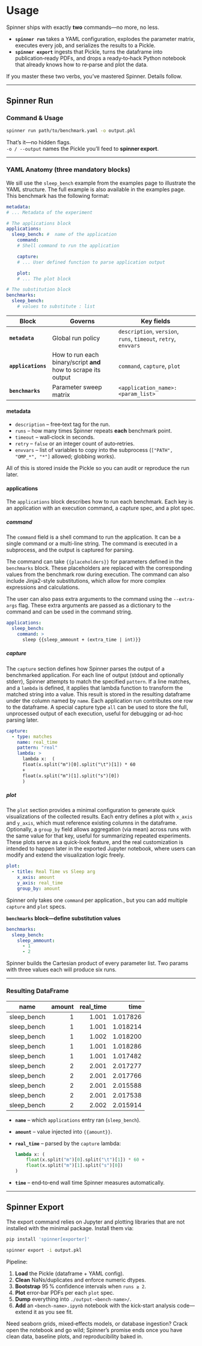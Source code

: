 # Usage

Spinner ships with exactly **two** commands—no more, no less.

* **`spinner run`** takes a YAML configuration, explodes the parameter matrix, executes every job, and serializes the results to a Pickle.  
* **`spinner export`** ingests that Pickle, turns the dataframe into publication‑ready PDFs, and drops a ready‑to‑hack Python notebook that already knows how to re‑parse and plot the data.

If you master these two verbs, you’ve mastered Spinner. Details follow.

---

## Spinner Run

### Command & Usage

```bash
spinner run path/to/benchmark.yaml -o output.pkl
```

That’s it—no hidden flags.  
`-o / --output` names the Pickle you’ll feed to **spinner export**.

---

### YAML Anatomy (three mandatory blocks)

We sill use the `sleep_bench` example from the examples page to illustrate the YAML structure. The full example is also available in the examples page. This benchmark has the following format:

```yaml
metadata:
# ... Metadata of the experiment

# The applications block
applications:
  sleep_bench: #  name of the application
    command:
    # Shell command to run the application

    capture:
    # ... User defined function to parse application output

    plot:
    # ... The plot block

# The substitution block
benchmarks:
  sleep_bench:
    # values to substitute : list
```

| Block | Governs | Key fields |
|-------|---------|------------|
| **`metadata`** | Global run policy | `description`, `version`, `runs`, `timeout`, `retry`, `envvars` |
| **`applications`** | How to run each binary/script **and** how to scrape its output | `command`, `capture`, `plot` |
| **`benchmarks`** | Parameter sweep matrix | `<application_name>: <param_list>` |

#### metadata

* `description` – free‑text tag for the run.  
* `runs` – how many times Spinner repeats **each** benchmark point.  
* `timeout` – wall‑clock in seconds.  
* `retry` – `false` or an integer count of auto‑retries.  
* `envvars` – list of variables to copy into the subprocess (`["PATH", "OMP_*", "*"]` allowed; globbing works).  

All of this is stored inside the Pickle so you can audit or reproduce the run later.

#### applications

The `applications` block describes how to run each benchmark. Each key is an application with an execution command, a capture spec, and a plot spec.

##### command

The `command` field is a shell command to run the application. It can be a single command or a multi-line string. The command is executed in a subprocess, and the output is captured for parsing.

The command can take `{{placeholders}}` for parameters defined in the `benchmarks` block. These placeholders are replaced with the corresponding values from the benchmark row during execution. The command can also include Jinja2-style substitutions, which allow for more complex expressions and calculations.

The user can also pass extra arguments to the command using the `--extra-args` flag. These extra arguments are passed as a dictionary to the command and can be used in the command string.

```yaml
applications:
  sleep_bench:
    command: >
      sleep {{sleep_ammount + (extra_time | int)}}
```

##### capture

The `capture` section defines how Spinner parses the output of a benchmarked application. For each line of output (stdout and optionally stderr), Spinner attempts to match the specified `pattern`. If a line matches, and a `lambda` is defined, it applies that lambda function to transform the matched string into a value. This result is stored in the resulting dataframe under the column named by `name`. Each application run contributes one row to the dataframe. A special capture type `all` can be used to store the full, unprocessed output of each execution, useful for debugging or ad-hoc parsing later.

```yaml
capture:
  - type: matches
    name: real_time
    pattern: "real"
    lambda: >
      lambda x:  (
      float(x.split("m")[0].split("\t")[1]) * 60
      +
      float(x.split("m")[1].split("s")[0])
      )
```

##### plot

The `plot` section provides a minimal configuration to generate quick visualizations of the collected results. Each entry defines a plot with `x_axis` and `y_axis`, which must reference existing columns in the dataframe. Optionally, a `group_by` field allows aggregation (via mean) across runs with the same value for that key, useful for summarizing repeated experiments. These plots serve as a quick-look feature, and the real customization is intended to happen later in the exported Jupyter notebook, where users can modify and extend the visualization logic freely.

```yaml
plot:
  - title: Real Time vs Sleep arg
    x_axis: amount
    y_axis: real_time
    group_by: amount
```

Spinner only takes one `command` per application., but you can add multiple `capture` and `plot` specs.

**`benchmarks` block—define substitution values**

```yaml
benchmarks:
  sleep_bench:
    sleep_ammount:
      - 1
      - 2
```

Spinner builds the Cartesian product of every parameter list. Two params with three values each will produce six runs.

---

### Resulting DataFrame

| name        | amount | real_time | time      |
|-------------|-------:|----------:|----------:|
| sleep_bench | 1      | 1.001     | 1.017826 |
| sleep_bench | 1      | 1.001     | 1.018214 |
| sleep_bench | 1      | 1.002     | 1.018200 |
| sleep_bench | 1      | 1.001     | 1.018286 |
| sleep_bench | 1      | 1.001     | 1.017482 |
| sleep_bench | 2      | 2.001     | 2.017277 |
| sleep_bench | 2      | 2.001     | 2.017766 |
| sleep_bench | 2      | 2.001     | 2.015588 |
| sleep_bench | 2      | 2.001     | 2.017538 |
| sleep_bench | 2      | 2.002     | 2.015914 |

* **`name`** – which `applications` entry ran (`sleep_bench`).  
* **`amount`** – value injected into `{{amount}}`.  
* **`real_time`** – parsed by the `capture` lambda:  

  ```python
  lambda x: (
      float(x.split("m")[0].split("\t")[1]) * 60 +
      float(x.split("m")[1].split("s")[0])
  )
  ```  

* **`time`** – end‑to‑end wall time Spinner measures automatically.

---

## Spinner Export

The export command relies on Jupyter and plotting libraries that are not
installed with the minimal package. Install them via:

```bash
pip install 'spinner[exporter]'
```

```bash
spinner export -i output.pkl
```

Pipeline:

1. **Load** the Pickle (dataframe + YAML config).  
2. **Clean** NaNs/duplicates and enforce numeric dtypes.  
3. **Bootstrap** 95 % confidence intervals when `runs ≥ 2`.  
4. **Plot** error‑bar PDFs per each `plot` spec.  
5. **Dump** everything into `./output-<bench-name>/`.  
6. **Add** an `<bench-name>.ipynb` notebook with the kick‑start analysis code—extend it as you see fit.

Need seaborn grids, mixed‑effects models, or database ingestion? Crack open the notebook and go wild; Spinner’s promise ends once you have clean data, baseline plots, and reproducibility baked in.
